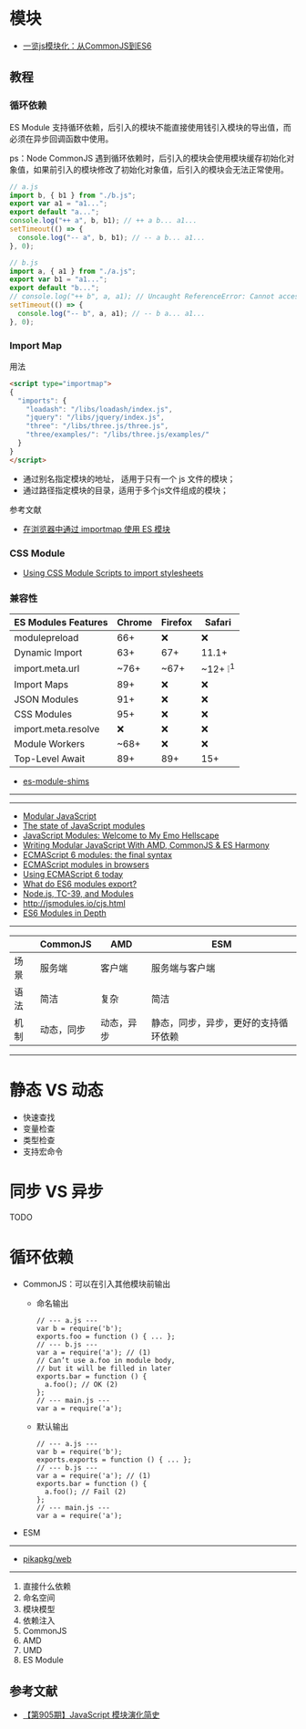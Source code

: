 # 模块

- [一览js模块化：从CommonJS到ES6](一览js模块化：从CommonJS到ES6)

## 教程

### 循环依赖

ES Module 支持循环依赖，后引入的模块不能直接使用钱引入模块的导出值，而必须在异步回调函数中使用。

ps：Node CommonJS 遇到循环依赖时，后引入的模块会使用模块缓存初始化对象值，如果前引入的模块修改了初始化对象值，后引入的模块会无法正常使用。

```js
// a.js
import b, { b1 } from "./b.js";
export var a1 = "a1...";
export default "a...";
console.log("++ a", b, b1); // ++ a b... a1...
setTimeout(() => {
  console.log("-- a", b, b1); // -- a b... a1...
}, 0);

// b.js
import a, { a1 } from "./a.js";
export var b1 = "a1...";
export default "b...";
// console.log("++ b", a, a1); // Uncaught ReferenceError: Cannot access 'a' before initialization
setTimeout(() => {
  console.log("-- b", a, a1); // -- b a... a1...
}, 0);
```

### Import Map

用法

```html
<script type="importmap">
{
  "imports": {
    "loadash": "/libs/loadash/index.js",
    "jquery": "/libs/jquery/index.js",
    "three": "/libs/three.js/three.js",
    "three/examples/": "/libs/three.js/examples/"
  }
}
</script>
```

- 通过别名指定模块的地址， 适用于只有一个 js 文件的模块；
- 通过路径指定模块的目录，适用于多个js文件组成的模块；

参考文献

- [在浏览器中通过 importmap 使用 ES 模块](https://beginor.github.io/2021/08/16/using-es-modules-in-borwser-with-importmaps.html)

### CSS Module

- [Using CSS Module Scripts to import stylesheets](https://web.dev/css-module-scripts/)

### 兼容性


| ES Modules Features                | Chrome             | Firefox            | Safari             |
| ---------------------------------- | ------------------ | ------------------ | ------------------ |
| modulepreload    | 66+                | :x:                | :x:                |
| Dynamic Import  | 63+                | 67+                | 11.1+              |
| import.meta.url  | ~76+               | ~67+               | ~12+ ❕<sup>1</sup> |
| Import Maps        | 89+                | :x:                | :x:                |
| JSON Modules      | 91+                | :x:                | :x:                |
| CSS Modules        | 95+                | :x:                | :x:                |
| import.meta.resolve    | :x:                | :x:                | :x:                |
| Module Workers  | ~68+               | :x:                | :x:                |
| Top-Level Await                    | 89+                | 89+                | 15+                |

- [es-module-shims](https://github.com/guybedford/es-module-shims)

---

---

- [Modular JavaScript](https://mjavascript.com/)
- [The state of JavaScript modules](https://medium.com/webpack/the-state-of-javascript-modules-4636d1774358)
- [JavaScript Modules: Welcome to My Emo Hellscape](https://medium.com/@trek/last-week-i-had-a-small-meltdown-on-twitter-about-npms-future-plans-around-front-end-packaging-b424dd8d367a)
- [Writing Modular JavaScript With AMD, CommonJS & ES Harmony](https://addyosmani.com/writing-modular-js/)
- [ECMAScript 6 modules: the final syntax](http://2ality.com/2014/09/es6-modules-final.html)
- [ECMAScript modules in browsers](https://jakearchibald.com/2017/es-modules-in-browsers/)
- [Using ECMAScript 6 today](http://2ality.com/2014/08/es6-today.html#using_ecmascript_6_today)
- [What do ES6 modules export?](http://2ality.com/2015/07/es6-module-exports.html)
- [Node.js, TC-39, and Modules](https://hackernoon.com/node-js-tc-39-and-modules-a1118aecf95e)
- http://jsmodules.io/cjs.html
- [ES6 Modules in Depth](https://ponyfoo.com/articles/es6-modules-in-depth)

---

| | CommonJS | AMD | ESM |
| --- | --- | --- | --- |
| 场景 | 服务端 | 客户端 | 服务端与客户端 |
| 语法 | 简洁 | 复杂 | 简洁 |
| 机制 | 动态，同步 | 动态，异步 | 静态，同步，异步，更好的支持循环依赖 |

---

# 静态 VS 动态
- 快速查找
- 变量检查
- 类型检查
- 支持宏命令

# 同步 VS 异步
TODO

# 循环依赖
- CommonJS：可以在引入其他模块前输出

    - 命名输出

        ```
        // --- a.js ---
        var b = require('b');
        exports.foo = function () { ... };
        // --- b.js ---
        var a = require('a'); // (1)
        // Can’t use a.foo in module body,
        // but it will be filled in later
        exports.bar = function () {
          a.foo(); // OK (2)
        };
        // --- main.js ---
        var a = require('a');
        ```

    - 默认输出

        ```
        // --- a.js ---
        var b = require('b');
        exports.exports = function () { ... };
        // --- b.js ---
        var a = require('a'); // (1)
        exports.bar = function () {
          a.foo(); // Fail (2)
        };
        // --- main.js ---
        var a = require('a');
        ```

- ESM

---

- [pikapkg/web](https://github.com/pikapkg/web)

---

1. 直接什么依赖
2. 命名空间
3. 模块模型
4. 依赖注入
5. CommonJS
6. AMD
7. UMD
8. ES Module

## 参考文献

- [【第905期】JavaScript 模块演化简史](https://mp.weixin.qq.com/s/3eiK4liZY_BvncNqyLTgnA)

